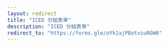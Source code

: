 ```yaml
---
layout: redirect
title: "ICED 分組表單"
description: "ICED 分組表單"
redirect_to: "https://forms.gle/oYk1ajPBotviuRGW6"
---
```

